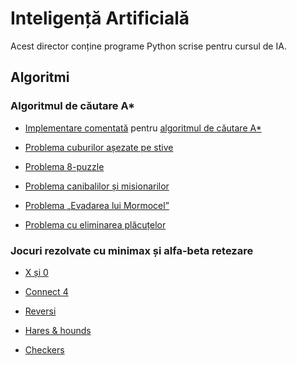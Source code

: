 # Inteligență Artificială

Acest director conține programe Python scrise pentru cursul de IA.

## Algoritmi

### Algoritmul de căutare A*

- [Implementare comentată](astar/astar.py) pentru [algoritmul de căutare A*](https://en.wikipedia.org/wiki/A*_search_algorithm)

- [Problema cuburilor așezate pe stive](astar/a_star_pb1.py)

- [Problema 8-puzzle](astar/a_star_pb2.py)

- [Problema canibalilor și misionarilor](astar/a_star_pb3.py)

- [Problema „Evadarea lui Mormocel”](astar/a_star_pb7.py)

- [Problema cu eliminarea plăcuțelor](astar/placute/placute.py)


### Jocuri rezolvate cu minimax și alfa-beta retezare

- [X și 0](minimax/tictactoe.py)

- [Connect 4](minimax/connect4.py)

- [Reversi](minimax/reversi.py)

- [Hares & hounds](minimax/hares.py)

- [Checkers](minimax/checkers/main.py)
